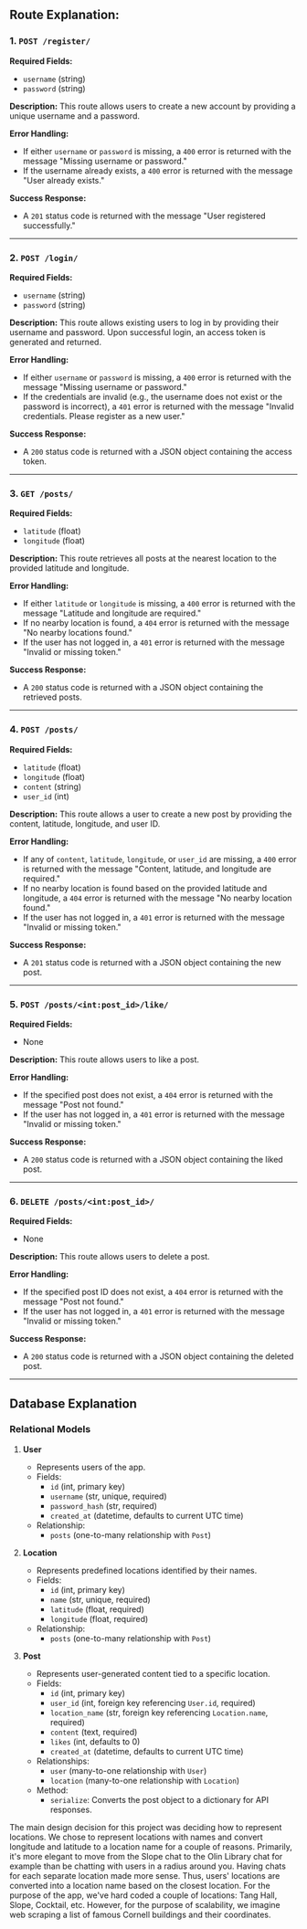 ## Route Explanation:
### 1. `POST /register/`

**Required Fields:**
- `username` (string)
- `password` (string)

**Description:**
This route allows users to create a new account by providing a unique username and a password. 

**Error Handling:**
- If either `username` or `password` is missing, a `400` error is returned with the message "Missing username or password."
- If the username already exists, a `400` error is returned with the message "User already exists."

**Success Response:**
- A `201` status code is returned with the message "User registered successfully."

---

### 2. `POST /login/`

**Required Fields:**
- `username` (string)
- `password` (string)

**Description:**
This route allows existing users to log in by providing their username and password. Upon successful login, an access token is generated and returned.

**Error Handling:**
- If either `username` or `password` is missing, a `400` error is returned with the message "Missing username or password."
- If the credentials are invalid (e.g., the username does not exist or the password is incorrect), a `401` error is returned with the message "Invalid credentials. Please register as a new user."

**Success Response:**
- A `200` status code is returned with a JSON object containing the access token.

---

### 3. `GET /posts/`

**Required Fields:**
- `latitude` (float)
- `longitude` (float)

**Description:**
This route retrieves all posts at the nearest location to the provided latitude and longitude.

**Error Handling:**
- If either `latitude` or `longitude` is missing, a `400` error is returned with the message "Latitude and longitude are required."
- If no nearby location is found, a `404` error is returned with the message "No nearby locations found."
- If the user has not logged in, a `401` error is returned with the message "Invalid or missing token."

**Success Response:**
- A `200` status code is returned with a JSON object containing the retrieved posts.

---

### 4. `POST /posts/`

**Required Fields:**
- `latitude` (float)
- `longitude` (float)
- `content` (string)
- `user_id` (int)

**Description:**
This route allows a user to create a new post by providing the content, latitude, longitude, and user ID.

**Error Handling:**
- If any of `content`, `latitude`, `longitude`, or `user_id` are missing, a `400` error is returned with the message "Content, latitude, and longitude are required."
- If no nearby location is found based on the provided latitude and longitude, a `404` error is returned with the message "No nearby location found."
- If the user has not logged in, a `401` error is returned with the message "Invalid or missing token."

**Success Response:**
- A `201` status code is returned with a JSON object containing the new post.

---

### 5. `POST /posts/<int:post_id>/like/`

**Required Fields:**
- None

**Description:**
This route allows users to like a post.

**Error Handling:**
- If the specified post does not exist, a `404` error is returned with the message "Post not found."
- If the user has not logged in, a `401` error is returned with the message "Invalid or missing token."

**Success Response:**
- A `200` status code is returned with a JSON object containing the liked post.

---

### 6. `DELETE /posts/<int:post_id>/`

**Required Fields:**
- None

**Description:**
This route allows users to delete a post.

**Error Handling:**
- If the specified post ID does not exist, a `404` error is returned with the message "Post not found."
- If the user has not logged in, a `401` error is returned with the message "Invalid or missing token."

**Success Response:**
- A `200` status code is returned with a JSON object containing the deleted post.

---

## Database Explanation
### Relational Models

1. **User**
   - Represents users of the app.
   - Fields:
     - `id` (int, primary key)
     - `username` (str, unique, required)
     - `password_hash` (str, required)
     - `created_at` (datetime, defaults to current UTC time)
   - Relationship:
     - `posts` (one-to-many relationship with `Post`)

2. **Location**
   - Represents predefined locations identified by their names.
   - Fields:
     - `id` (int, primary key)
     - `name` (str, unique, required)
     - `latitude` (float, required)
     - `longitude` (float, required)
   - Relationship:
     - `posts` (one-to-many relationship with `Post`)

3. **Post**
   - Represents user-generated content tied to a specific location.
   - Fields:
     - `id` (int, primary key)
     - `user_id` (int, foreign key referencing `User.id`, required)
     - `location_name` (str, foreign key referencing `Location.name`, required)
     - `content` (text, required)
     - `likes` (int, defaults to 0)
     - `created_at` (datetime, defaults to current UTC time)
   - Relationships:
     - `user` (many-to-one relationship with `User`)
     - `location` (many-to-one relationship with `Location`)
   - Method:
     - `serialize`: Converts the post object to a dictionary for API responses.

The main design decision for this project was deciding how to represent locations. We chose to represent locations with names and convert longitude and latitude to a location name for a couple of reasons. Primarily, it's more elegant to move from the Slope chat to the Olin Library chat for example than be chatting with users in a radius around you. Having chats for each separate location made more sense. Thus, users' locations are converted into a location name based on the closest location. For the purpose of the app, we've hard coded a couple of locations: Tang Hall, Slope, Cocktail, etc. However, for the purpose of scalability, we imagine web scraping a list of famous Cornell buildings and their coordinates. 